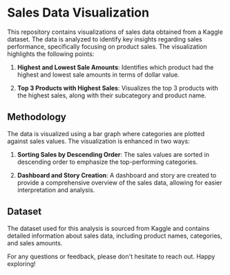 # Sales Data Visualization

This repository contains visualizations of sales data obtained from a Kaggle dataset. The data is analyzed to identify key insights regarding sales performance, specifically focusing on product sales. The visualization highlights the following points:

1. **Highest and Lowest Sale Amounts**: Identifies which product had the highest and lowest sale amounts in terms of dollar value.

2. **Top 3 Products with Highest Sales**: Visualizes the top 3 products with the highest sales, along with their subcategory and product name.

## Methodology

The data is visualized using a bar graph where categories are plotted against sales values. The visualization is enhanced in two ways:

1. **Sorting Sales by Descending Order**: The sales values are sorted in descending order to emphasize the top-performing categories.

2. **Dashboard and Story Creation**: A dashboard and story are created to provide a comprehensive overview of the sales data, allowing for easier interpretation and analysis.

## Dataset

The dataset used for this analysis is sourced from Kaggle and contains detailed information about sales data, including product names, categories, and sales amounts.



For any questions or feedback, please don't hesitate to reach out. Happy exploring!
